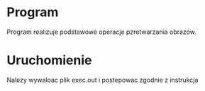 # Program

Program realizuje podstawowe operacje pzretwarzania obrazów.

# Uruchomienie

Nalezy wywaloac plik exec.out i postepowac zgodnie z instrukcja
